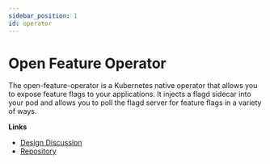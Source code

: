 ```yaml
---
sidebar_position: 1
id: operator
---
```


# Open Feature Operator

The open-feature-operator is a Kubernetes native operator that allows you to expose feature flags to your applications. It injects a flagd sidecar into your pod and allows you to poll the flagd server for feature flags in a variety of ways.

**Links**

- [Design Discussion](https://github.com/open-feature/ofep/issues/1)
- [Repository](https://github.com/open-feature/open-feature-operator)
